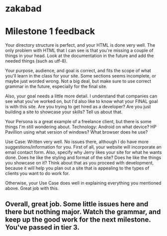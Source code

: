 # zakabad
# Milestone 1 feedback

Your directory structure is perfect, and your HTML is done very well. The only problem with HTML that I can see is that you're missing a couple of things in your head. Look at the documentation in the future and add the needed things (such as utf-8).

Your purpose, audience, and goal is correct, and fits the scope of what you'll learn in the class for your site. Some sections seems incomplete, or maybe just worded wrong. Not a big deal, but make sure to use correct grammar in the future, especially for the final site.

Also, your goal needs a little more detail. I understand that companies can see what you've worked on, but I'd also like to know what your FINAL goal is with this site. Are you trying to get hired as a developer? Are you just building a site to showcase your skills? Tell us about that.

Your Persona is a great example of a freelance client, but there is some things I'm still wondering about. 
  Technology: Android on what device? HP Pavillion using what version of windows? What browser does he use?
  
Use Case: Written very well. No issues there, although I do have more suggestions/information for you. First of all, your website will incorporate an email contact form. Also, specify why Jerry likes your site for what he wants done. Does he like the styling and format of the site? Does he like the things you showcase on it? Think about that as you proceed with development, because it will help you plan out a site that is appealing to the types of clients you want to do work for.

Otherwise, your Use Case does well in explaining everything you mentioned above. Great job with this.

## Overall, great job. Some little issues here and there but nothing major. Watch the grammar, and keep up the good work for the next milestone. You've passed in tier 3.
